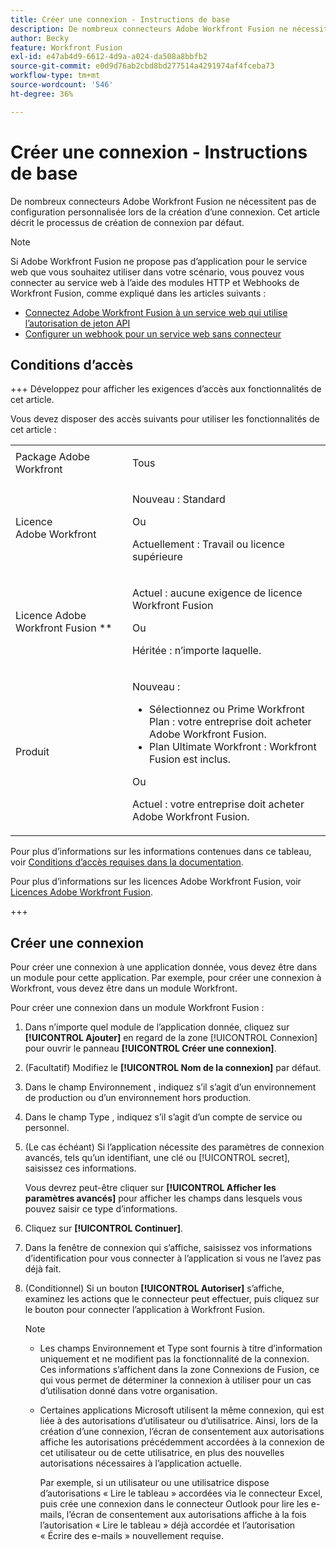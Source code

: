 ```yaml
---
title: Créer une connexion - Instructions de base
description: De nombreux connecteurs Adobe Workfront Fusion ne nécessitent pas de configuration personnalisée lors de la création d’une connexion. Cet article décrit le processus de création de connexion par défaut.
author: Becky
feature: Workfront Fusion
exl-id: e47ab4d9-6612-4d9a-a024-da508a8bbfb2
source-git-commit: e0d9d76ab2cbd8bd277514a4291974af4fceba73
workflow-type: tm+mt
source-wordcount: '546'
ht-degree: 36%

---
```


# Créer une connexion - Instructions de base

De nombreux connecteurs Adobe Workfront Fusion ne nécessitent pas de configuration personnalisée lors de la création d’une connexion. Cet article décrit le processus de création de connexion par défaut.

>[!NOTE]
>
>
>Si Adobe Workfront Fusion ne propose pas d’application pour le service web que vous souhaitez utiliser dans votre scénario, vous pouvez vous connecter au service web à l’aide des modules HTTP et Webhooks de Workfront Fusion, comme expliqué dans les articles suivants :
>
>* [Connectez Adobe Workfront Fusion à un service web qui utilise l’autorisation de jeton API](/help/workfront-fusion/create-scenarios/connect-to-apps/connect-wf-web-service-uses-api-token-auth.md)
>* [Configurer un webhook pour un service web sans connecteur](/help/workfront-fusion/create-scenarios/add-modules/receive-a-webhook-from-a-web-service.md)

## Conditions d’accès

+++ Développez pour afficher les exigences d’accès aux fonctionnalités de cet article.

Vous devez disposer des accès suivants pour utiliser les fonctionnalités de cet article :

<table style="table-layout:auto">
 <col> 
 <col> 
 <tbody> 
  <tr> 
   <td role="rowheader">Package Adobe Workfront 
   <td> <p>Tous</p> </td> 
  </tr> 
  <tr data-mc-conditions=""> 
   <td role="rowheader">Licence Adobe Workfront</td> 
   <td> <p>Nouveau : Standard</p><p>Ou</p><p>Actuellement : Travail ou licence supérieure</p> </td> 
  </tr> 
  <tr> 
   <td role="rowheader">Licence Adobe Workfront Fusion **</td> 
   <td>
   <p>Actuel : aucune exigence de licence Workfront Fusion</p>
   <p>Ou</p>
   <p>Héritée : n’importe laquelle. </p>
   </td> 
  </tr> 
  <tr> 
   <td role="rowheader">Produit</td> 
   <td>
   <p>Nouveau :</p> <ul><li>Sélectionnez ou Prime Workfront Plan : votre entreprise doit acheter Adobe Workfront Fusion.</li><li>Plan Ultimate Workfront : Workfront Fusion est inclus.</li></ul>
   <p>Ou</p>
   <p>Actuel : votre entreprise doit acheter Adobe Workfront Fusion.</p>
   </td> 
  </tr>
 </tbody> 
</table>

Pour plus d’informations sur les informations contenues dans ce tableau, voir [Conditions d’accès requises dans la documentation](/help/workfront-fusion/references/licenses-and-roles/access-level-requirements-in-documentation.md).

Pour plus d’informations sur les licences Adobe Workfront Fusion, voir [Licences Adobe Workfront Fusion](/help/workfront-fusion/set-up-and-manage-workfront-fusion/licensing-operations-overview/license-automation-vs-integration.md).

+++

## Créer une connexion

Pour créer une connexion à une application donnée, vous devez être dans un module pour cette application. Par exemple, pour créer une connexion à Workfront, vous devez être dans un module Workfront.

Pour créer une connexion dans un module Workfront Fusion :

1. Dans n’importe quel module de l’application donnée, cliquez sur **[!UICONTROL Ajouter]** en regard de la zone [!UICONTROL Connexion] pour ouvrir le panneau **[!UICONTROL Créer une connexion]**.
1. (Facultatif) Modifiez le **[!UICONTROL Nom de la connexion]** par défaut.
1. Dans le champ Environnement , indiquez s’il s’agit d’un environnement de production ou d’un environnement hors production.
1. Dans le champ Type , indiquez s’il s’agit d’un compte de service ou personnel.
1. (Le cas échéant) Si l’application nécessite des paramètres de connexion avancés, tels qu’un identifiant, une clé ou [!UICONTROL secret], saisissez ces informations.

   Vous devrez peut-être cliquer sur **[!UICONTROL Afficher les paramètres avancés]** pour afficher les champs dans lesquels vous pouvez saisir ce type d’informations.

1. Cliquez sur **[!UICONTROL Continuer]**.
1. Dans la fenêtre de connexion qui s’affiche, saisissez vos informations d’identification pour vous connecter à l’application si vous ne l’avez pas déjà fait.
1. (Conditionnel) Si un bouton **[!UICONTROL Autoriser]** s’affiche, examinez les actions que le connecteur peut effectuer, puis cliquez sur le bouton pour connecter l’application à Workfront Fusion.

   >[!NOTE]
   >
   >* Les champs Environnement et Type sont fournis à titre d’information uniquement et ne modifient pas la fonctionnalité de la connexion. Ces informations s’affichent dans la zone Connexions de Fusion, ce qui vous permet de déterminer la connexion à utiliser pour un cas d’utilisation donné dans votre organisation.
   >* Certaines applications Microsoft utilisent la même connexion, qui est liée à des autorisations d’utilisateur ou d’utilisatrice. Ainsi, lors de la création d’une connexion, l’écran de consentement aux autorisations affiche les autorisations précédemment accordées à la connexion de cet utilisateur ou de cette utilisatrice, en plus des nouvelles autorisations nécessaires à l’application actuelle.
   >
   >   Par exemple, si un utilisateur ou une utilisatrice dispose d’autorisations « Lire le tableau » accordées via le connecteur Excel, puis crée une connexion dans le connecteur Outlook pour lire les e-mails, l’écran de consentement aux autorisations affiche à la fois l’autorisation « Lire le tableau » déjà accordée et l’autorisation « Écrire des e-mails » nouvellement requise.
